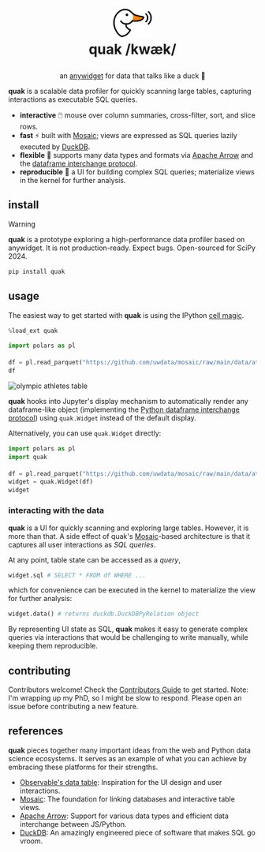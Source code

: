 <h1>
<p align="center">
  <img src="./lib/logo-color.svg" alt="quak logo" width="80">
  <br>quak /kwæk/
</h1>
  <p align="center">
    <span>an <a href="https://github.com/manzt/anywidget">anywidget</a> for data that talks like a duck 🦆</span>
  </p>
</p>

**quak** is a scalable data profiler for quickly scanning large tables,
capturing interactions as executable SQL queries.

- **interactive** 🖱️ mouse over column summaries, cross-filter, sort, and slice rows.
- **fast** ⚡ built with [Mosaic](https://github.com/uwdata/mosaic); views are expressed as SQL queries lazily executed by [DuckDB](https://duckdb.org/).
- **flexible** 🔄 supports many data types and formats via [Apache Arrow](https://arrow.apache.org/docs/index.html) and the [dataframe interchange protocol](https://data-apis.org/dataframe-protocol/latest/purpose_and_scope.html).
- **reproducible** 📓 a UI for building complex SQL queries; materialize views in the kernel for further analysis.

## install

> [!WARNING]
> **quak** is a prototype exploring a high-performance data profiler based on
> anywidget. It is not production-ready. Expect bugs. Open-sourced for SciPy
> 2024.

```sh
pip install quak
```

## usage

The easiest way to get started with **quak** is using the IPython
[cell magic](https://ipython.readthedocs.io/en/stable/interactive/magics.html).

```python
%load_ext quak
```

```python
import polars as pl

df = pl.read_parquet("https://github.com/uwdata/mosaic/raw/main/data/athletes.parquet")
df
```

<img alt="olympic athletes table" src="https://github.com/user-attachments/assets/83858282-8876-4b12-aeea-44eb82d3bed3">

**quak** hooks into Jupyter's display mechanism to automatically render any
dataframe-like object (implementing the [Python dataframe interchange
protocol](https://data-apis.org/dataframe-protocol/latest/purpose_and_scope.html))
using `quak.Widget` instead of the default display.

Alternatively, you can use `quak.Widget` directly:

```python
import polars as pl
import quak

df = pl.read_parquet("https://github.com/uwdata/mosaic/raw/main/data/athletes.parquet")
widget = quak.Widget(df)
widget
```

### interacting with the data

**quak** is a UI for quickly scanning and exploring large tables. However, it is
more than that. A side effect of quak's
[Mosaic](https://github.com/uwdata/mosaic)-based architecture is that it
captures all user interactions as _SQL queries_.

At any point, table state can be accessed as a _query_,

```python
widget.sql # SELECT * FROM df WHERE ...
```

which for convenience can be executed in the kernel to materialize the view for further analysis:

```python
widget.data() # returns duckdb.DuckDBPyRelation object
```

By representing UI state as SQL, **quak** makes it easy to generate complex
queries via interactions that would be challenging to write manually, while
keeping them reproducible.

## contributing

Contributors welcome! Check the [Contributors Guide](./CONTRIBUTING.md) to get
started. Note: I'm wrapping up my PhD, so I might be slow to respond. Please
open an issue before contributing a new feature.

## references

**quak** pieces together many important ideas from the web and Python data science ecosystems. 
It serves as an example of what you can achieve by embracing these platforms for their strengths.

- [Observable's data table](https://observablehq.com/documentation/cells/data-table): Inspiration for the UI design and user interactions.
- [Mosaic](https://github.com/uwdata/mosaic): The foundation for linking databases and interactive table views. 
- [Apache Arrow](https://arrow.apache.org/): Support for various data types and efficient data interchange between JS/Python.
- [DuckDB](https://duckdb.org/): An amazingly engineered piece of software that makes SQL go vroom.
